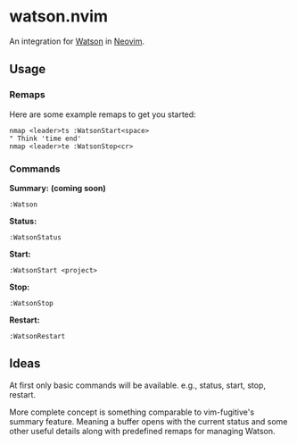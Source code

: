 # watson.nvim

An integration for [Watson](https://tailordev.github.io/Watson/) in
[Neovim](https://neovim.io/).

## Usage

### Remaps

Here are some example remaps to get you started:
```vimscript
nmap <leader>ts :WatsonStart<space>
" Think 'time end'
nmap <leader>te :WatsonStop<cr>
```

### Commands

**Summary:** __(coming soon)__
```
:Watson
```

**Status:**
```
:WatsonStatus
```

**Start:**
```
:WatsonStart <project>
```

**Stop:**
```
:WatsonStop
```

**Restart:**
```
:WatsonRestart
```

## Ideas

At first only basic commands will be available. e.g., status, start, stop,
restart.

More complete concept is something comparable to vim-fugitive's summary
feature. Meaning a buffer opens with the current status and some other useful
details along with predefined remaps for managing Watson.
